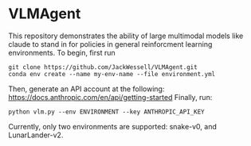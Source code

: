 # VLMAgent

This repository demonstrates the ability of large multimodal models like claude to stand in for policies in general reinforcment learning environments.
To begin, first run 
```shell
git clone https://github.com/JackWessell/VLMAgent.git
conda env create --name my-env-name --file environment.yml
```
Then, generate an API account at the following: https://docs.anthropic.com/en/api/getting-started
Finally, run: 
```shell
python vlm.py --env ENVIRONMENT --key ANTHROPIC_API_KEY
```
Currently, only two environments are supported: snake-v0, and LunarLander-v2.
